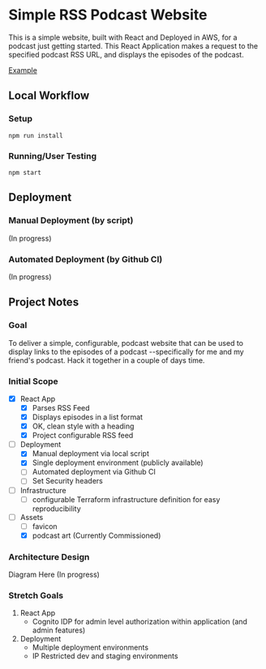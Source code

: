 # Simple RSS Podcast Website
This is a simple website, built with React and Deployed in AWS, for a podcast just getting started. 
This React Application makes a request to the specified podcast RSS URL, and displays the episodes of the podcast.

[Example](shewmetheway.com)

## Local Workflow
### Setup
```npm run install```

### Running/User Testing
```npm start```

## Deployment
### Manual Deployment (by script)
(In progress)

### Automated Deployment (by Github CI)
(In progress)

## Project Notes
### Goal
To deliver a simple, configurable, podcast website that can be used to display links to the episodes of a podcast
--specifically for me and my friend's podcast. Hack it together in a couple of days time.

### Initial Scope
- [x] React App
    - [x] Parses RSS Feed
    - [x] Displays episodes in a list format
    - [x] OK, clean style with a heading 
    - [x] Project configurable RSS feed
- [ ] Deployment
    - [x] Manual deployment via local script
    - [x] Single deployment environment (publicly available)
    - [ ] Automated deployment via Github CI
    - [ ] Set Security headers
- [ ] Infrastructure
    - [ ] configurable Terraform infrastructure definition for easy reproducibility
- [ ] Assets
    - [ ] favicon
    - [x] podcast art (Currently Commissioned)

### Architecture Design
Diagram Here (In progress)

### Stretch Goals
1. React App
    - Cognito IDP for admin level authorization within application (and admin features)
2. Deployment
    - Multiple deployment environments
    - IP Restricted dev and staging environments
